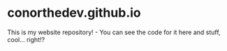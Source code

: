# conorthedev.github.io
This is my website repository! - You can see the code for it here and stuff, cool... right!?